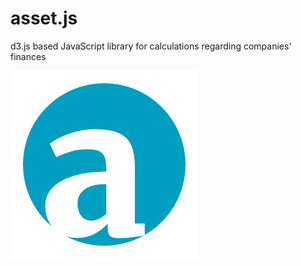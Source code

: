 # asset.js
d3.js based JavaScript library for calculations regarding companies' finances

![asset.js logo](https://github.com/niquet/asset.js/blob/master/finance.png?raw=true)
